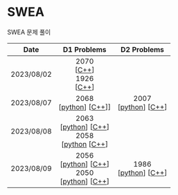 # SWEA
SWEA 문제 풀이

|Date|D1 Problems|D2 Problems|
|----------|:-------------:|:-------------:|
|2023/08/02|2070</br>[[C++](https://github.com/ChoiYJ2/SWEA/commit/30940c4328deb677c6887c07ef4eb319009d4c4f)]</br>1926</br>[[C++](https://github.com/ChoiYJ2/SWEA/commit/869860ea60109fd29b4b376119e697ea75bfa110)]||
|2023/08/07|2068</br>[[python](https://github.com/ChoiYJ2/SWEA/commit/fd65e3bb824a89ed46c44286ebf9d3e5950ecc4a)] [[C++](https://github.com/ChoiYJ2/SWEA/commit/256658b0a40210cb9e48e9c9db1f464770d27fb4)]]|2007</br>[[python](https://github.com/ChoiYJ2/SWEA/commit/29e8324d8ffea754a37c9d6511574725255f976e)] [[C++](https://github.com/ChoiYJ2/SWEA/commit/581c19ca6a33b84480d57696d083e6883f29a115)]|
|2023/08/08|2063</br>[[python](https://github.com/ChoiYJ2/SWEA/commit/ccf820ec4e74ec0d2310c948c30cd3520f6095e9)] [[C++](https://github.com/ChoiYJ2/SWEA/commit/5c5dc09790b21a15955e4156e4f55414ec058c62)]</br>2058</br>[[python](https://github.com/ChoiYJ2/SWEA/commit/1607d09ebd58924ccd68d9a4467dcb49c45323b8) [[C++](https://github.com/ChoiYJ2/SWEA/commit/fa8a260ef9d725ace7d1ccdd00172cf7e2a1562c)]||
|2023/08/09|2056</br>[[python](https://github.com/ChoiYJ2/SWEA/commit/8f8b72189d75cf612d998c92b875579b1b1a4061)] [[C++](https://github.com/ChoiYJ2/SWEA/commit/1d84d2be586af9e0ec9d4bd0ed22f55201274892)]</br>2050</br>[[python](https://github.com/ChoiYJ2/SWEA/commit/35448b967210f3f573652fcec21969570392dbc1)] [[C++](https://github.com/ChoiYJ2/SWEA/commit/672a300ba6d4adb41656f3e67e15e430feb2c36b)]|1986</br>[[python](https://github.com/ChoiYJ2/SWEA/commit/baac63377671193aef0293c5a9778b50d1d901f0)] [[C++](https://github.com/ChoiYJ2/SWEA/commit/6b5414db2bb6cf42ece2cbf73fe4fc839b78c7c2)]|
